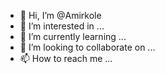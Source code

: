 - 👋 Hi, I’m @Amirkole
- 👀 I’m interested in ...
- 🌱 I’m currently learning ...
- 💞️ I’m looking to collaborate on ...
- 📫 How to reach me ...

<!---
Amirkole/Amirkole is a ✨ special ✨ repository because its `README.md` (this file) appears on your GitHub profile.
You can click the Preview link to take a look at your changes.
--->
